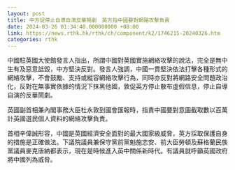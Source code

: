 ```yaml
---
layout: post
title: 中方促停止自導自演反華鬧劇　英方指中國要對網路攻擊負責
date: 2024-03-26 01:34:40.000000000 +08:00
link: https://news.rthk.hk/rthk/ch/component/k2/1746215-20240326.htm
categories: rthk
---
```


中國駐英國大使館發言人指出，所謂中國對英國實施網絡攻擊的說法，完全是無中生有及惡意詆毀，中方堅決反對。發言人強調，中國一貫堅決依法打擊各種形式的網絡攻擊，不會鼓勵、支持或縱容網絡攻擊行為，同時亦反對將網路安全問題政治化，反對在無事實依據的情況下抹黑他國，敦促英方停止散布虛假信息，停止自導自演的反華鬧劇。

英國副首相兼內閣事務大臣杜永敦到國會匯報時，指責中國要對意圖截取數以百萬計英國選民個人資料的網絡攻擊負責。

首相辛偉誠形容，中國是英國經濟安全面對的最大國家級威脅，英方採取保護自身的措施是正確做法。下議院議員兼保守黨前黨魁施志安、前大臣勞頓及蘇格蘭民族黨議員麥克唐納都表示，現在是時候進入英中關係新時代。有議員就呼籲英國政府將中國列為威脅。
